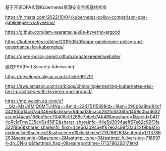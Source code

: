 基于开源OPA实现Kubernetes资源安全合规基线检查
<!-- truncate -->

https://nirmata.com/2022/10/04/kubernetes-policy-comparison-opa-gatekeeper-vs-kyverno/

https://github.com/iam-veeramalla/k8s-kyverno-argocd

https://kubernetes.io/blog/2019/08/06/opa-gatekeeper-policy-and-governance-for-kubernetes/

https://open-policy-agent.github.io/gatekeeper/website/

通过PSA(Pod Security Admission) 

https://developer.aliyun.com/article/991701

https://aws.amazon.com/cn/blogs/china/implementing-kubernetes-eks-best-practices-with-kyverno-and-argocd/



https://mp.weixin.qq.com/s?__biz=MzU4MjQ0MTU4Ng==&mid=2247511588&idx=1&sn=090b6a8bd84cf442160b14c67ad346ed&chksm=fdbaa139cacd282fc63380c1459c0bad632aeab04aca5156ba1bcc70406c0f266e7bbcb74b48&mpshare=1&srcid=04174oRvMFmvE35cV6s45IFD&sharer_shareinfo=44e5d3094aeff67e62c99f3fa322f9b6&sharer_shareinfo_first=44e5d3094aeff67e62c99f3fa322f9b6&from=timeline&scene=2&subscene=1&clicktime=1713786263&enterid=1713786263&sessionid=0&ascene=2&fasttmpl_type=0&fasttmpl_fullversion=7169974-zh_CN-zip&fasttmpl_flag=0&realreporttime=1713786263171#rd





















